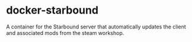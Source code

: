 # docker-starbound
A container for the Starbound server that automatically updates the client and associated mods from the steam workshop.

